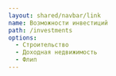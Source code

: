 ```yaml
---
layout: shared/navbar/link
name: Возможности инвестиций
path: /investments
options:
  - Строительство
  - Доходная недвижимость
  - Флип
---
```

